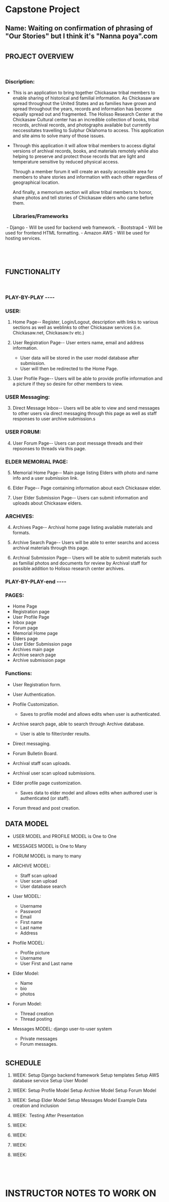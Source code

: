 # **Capstone Project**

## **Name:** Waiting on confirmation of phrasing of "Our Stories" but I think it's "Nanna poya".com

#
## **PROJECT OVERVIEW**
​
### Discription:
- This is an application to bring together Chickasaw tribal members to enable sharing of historical and familial information.  As Chickasaw are spread throughout the United States and as families have grown and spread throughout the years, records and information has become equally spread out and fragmented.  The Holisso Research Center at the Chickasaw Cultural center has an incredible collection of books, tribal records, archival records, and photographs available but currently neccessitates travelling to Sulphur Oklahoma to access.  This application and site aims to solve many of those issues.

- Through this application it will allow tribal members to access digital versions of archival records, books, and materials remotely while also helping to preserve and protect those records that are light and temperature sensitive by reduced physical access.  
  
  Through a member forum it will create an easily accessible area for members to share stories and information with each other regardless of geographical location.  
  
  And finally, a memorium section will allow tribal members to honor, share photos and tell stories of Chickasaw elders who came before them.  

    ### Libraries/Frameworks
​
    - Django - Will be used for backend web framework.
    - Bootstrap4 - Will be used for frontend HTML formatting.
    - Amazon AWS - Will be used for hosting services.

#
​
## **FUNCTIONALITY**
​
### PLAY-BY-PLAY ----

### USER:
1. Home Page-- Register, Login/Logout, description with links to various sections as well as weblinks to other Chickasaw services (i.e. Chickasaw.net, Chickasaw.tv etc.)
​
2. User Registration Page-- User enters name, email and address information.
    - User data will be stored in the user model database after submission.
    - User will then be redirected to the Home Page.

3. User Profile Page--  Users will be able to provide profile information and a picture if they so desire for other members to view.​

### USER Messaging:
3. Direct Message Inbox-- Users will be able to view and send messages to other users via direct messaging through this page as well as staff responses to user archive submission.s

### USER FORUM:
4. User Forum Page-- Users can post message threads and their repsonses to threads via this page.

### ELDER MEMORIAL PAGE:
5. Memorial Home Page-- Main page listing Elders with photo and name info and a user submission link.

6. Elder Page-- Page containing information about each Chickasaw elder.

7. User Elder Submission Page-- Users can submit information and uploads about Chickasaw elders.

### ARCHIVES:
4. Archives Page-- Archival home page listing available materials and formats.

5. Archive Search Page-- Users will be able to enter searchs and access archival materials through this page.

6. Archival Submission Page--  Users will be able to submit materials such as familial photos and documents for review by Archival staff for possible addition to Holisso
research center archives.

### PLAY-BY-PLAY-end ----

### PAGES:
- Home Page 
- Registration page 
- User Profile Page 
- Inbox page
- Forum page 
- Memorial Home page
- Elders page
- User Elder Submission page
- Archives main page 
- Archive search page
- Archive submission page


### Functions:
- User Registration form. 

- User Authentication.

- Profile Customization.
    - Saves to profile model and allows edits when user is authenticated.

- Archive search page, able to search through Archive database.
    - User is able to filter/order results.

- Direct messaging.

- Forum Bulletin Board.

- Archival staff scan uploads.

- Archival user scan upload submissions.

- Elder profile page customization.
    - Saves data to elder model and allows edits when authored user is authenticated (or staff).

- Forum thread and post creation.

## **DATA MODEL**
- USER MODEL and PROFILE MODEL is One to One

- MESSAGES MODEL is One to Many
​
- FORUM MODEL is many to many

- ARCHIVE MODEL:
    - Staff scan upload
    - User scan upload
    - User database search

- User MODEL:
    - Username 
    - Password
    - Email
    - First name
    - Last name
    - Address

- Profile MODEL:
    - Profile picture
    - Username
    - User First and Last name

- Elder Model:
    - Name
    - bio
    - photos

- Forum Model:
    - Thread creation
    - Thread posting

- Messages MODEL: django user-to-user system
    - Private messages 
    - Forum messages.

#
## **SCHEDULE**
1. WEEK:
    Setup Django backend framework
    Setup templates
    Setup AWS database service
    Setup User Model
    
2. WEEK:
    Setup Profile Model
    Setup Archive Model
    Setup Forum Model

3. WEEK:
    Setup Elder Model
    Setup Messages Model
    Example Data creation and inclusion
4. WEEK:
​    Testing
After Presentation
​
5. WEEK:

6. WEEK: 

7. WEEK: 

8. WEEK:
​
#
​
# INSTRUCTOR NOTES TO WORK ON
​
